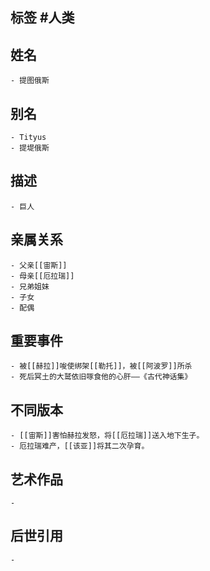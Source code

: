 ## 标签  #人类
## 姓名
	- 提图俄斯
## 别名
	- Tityus
	- 提堤俄斯
## 描述
	- 巨人
## 亲属关系
	- 父亲[[宙斯]]
	- 母亲[[厄拉瑞]]
	- 兄弟姐妹
	- 子女
	- 配偶
## 重要事件
	- 被[[赫拉]]唆使绑架[[勒托]]，被[[阿波罗]]所杀
	- 死后冥土的大鹫依旧啄食他的心肝——《古代神话集》
## 不同版本
	- [[宙斯]]害怕赫拉发怒，将[[厄拉瑞]]送入地下生子。
	- 厄拉瑞难产，[[该亚]]将其二次孕育。
## 艺术作品
	-
## 后世引用
	-
